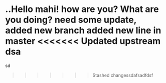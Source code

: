 ..Hello mahi!
how are you?
What are you doing?
need some update, added new branch
added new line in master
<<<<<<< Updated upstream
dsa
=======
sd
>>>>>>> Stashed changessdafsadfdsf
